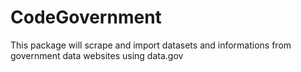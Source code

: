 # CodeGovernment
This package will scrape and import datasets and informations from government data websites using data.gov
